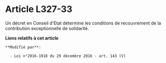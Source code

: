 # Article L327-33

Un décret en Conseil d'Etat détermine les conditions de recouvrement de la contribution exceptionnelle de solidarité.

**Liens relatifs à cet article**

	**Modifié par**:

	  - Loi n°2016-1918 du 29 décembre 2016 - art. 143 (V)
